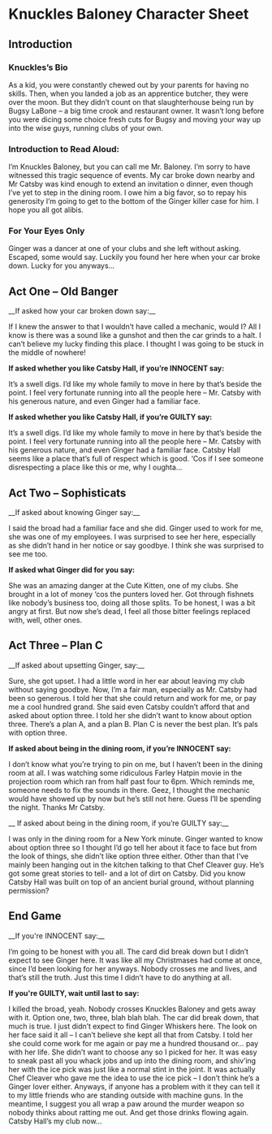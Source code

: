 <h1> Knuckles Baloney Character Sheet </h1>

<h2> Introduction </h2>

<h3> Knuckles’s Bio </h3>
<p> As a kid, you were constantly chewed out by your parents for having no skills. Then, when you landed a job as an apprentice butcher, they were over the moon. But they didn’t count on that slaughterhouse being run by Bugsy LaBone – a big time crook and restaurant owner. It wasn’t long before you were dicing some choice fresh cuts for Bugsy and moving your way up into the wise guys, running clubs of your own.  </p>

<h3> Introduction to Read Aloud: </h3>
<p>I’m Knuckles Baloney, but you can call me Mr. Baloney. I’m sorry to have witnessed this tragic sequence of events. My car broke down nearby and Mr Catsby was kind enough to extend an invitation o dinner, even though I’ve yet to step in the dining room. I owe him a big favor, so to repay his generosity I’m going to get to the bottom of the Ginger killer case for him. I hope you all got alibis. </p>

<h3> For Your Eyes Only </h3>
<p> Ginger was a dancer at one of your clubs and she left without asking. Escaped, some would say. Luckily you found her here when your car broke down. Lucky for you anyways… </p> 

<h2> Act One – Old Banger </h2>
__If asked how your car broken down say:__
<p> If I knew the answer to that I wouldn’t have called a mechanic, would I? All I know is there was a sound like a gunshot and then the car grinds to a halt. I can’t believe my lucky finding this place. I thought I was going to be stuck in the middle of nowhere! </p>
  
__If asked whether you like Catsby Hall, if you’re INNOCENT say:__
<p> It’s a swell digs. I’d like my whole family to move in here by that’s beside the point. I feel very fortunate running into all the people here – Mr. Catsby with his generous nature, and even Ginger had a familiar face. </p>

__If asked whether you like Catsby Hall, if you’re GUILTY say:__
<p> It’s a swell digs. I’d like my whole family to move in here by that’s beside the point. I feel very fortunate running into all the people here – Mr. Catsby with his generous nature, and even Ginger had a familiar face. Catsby Hall seems like a place that’s full of respect which is good. ‘Cos if I see someone disrespecting a place like this or me, why I oughta… </p>

<h2> Act Two – Sophisticats </h2>
__If asked about knowing Ginger say:__
<p> I said the broad had a familiar face and she did. Ginger used to work for me, she was one of my employees. I was surprised to see her here, especially as she didn’t hand in her notice or say goodbye. I think she was surprised to see me too. </p>
  
__If asked what Ginger did for you say:__
<p> She was an amazing danger at the Cute Kitten, one of my clubs. She brought in a lot of money ‘cos the punters loved her. Got through fishnets like nobody’s business too, doing all those splits. To be honest, I was a bit angry at first. But now she’s dead, I feel all those bitter feelings replaced with, well, other ones.  </p>

<h2> Act Three – Plan C </h2>
__If asked about upsetting Ginger, say:__
<p> Sure, she got upset. I had a little word in her ear about leaving my club without saying goodbye. Now, I’m a fair man, especially as Mr. Catsby had been so generous. I told her that she could return and work for me, or pay me a cool hundred grand. She said even Catsby couldn’t afford that and asked about option three. I told her she didn’t want to know about option three. There’s a plan A, and a plan B. Plan C is never the best plan. It’s pals with option three. </p>
  
__If asked about being in the dining room, if you’re INNOCENT say:__

<p> I don’t know what you’re trying to pin on me, but I haven’t been in the dining room at all. I was watching some ridiculous Farley Hatpin movie in the projection room which ran from half past four to 6pm. Which reminds me, someone needs to fix the sounds in there. Geez, I thought the mechanic would have showed up by now but he’s still not here. Guess I’ll be spending the night. Thanks Mr Catsby. </p>

__ If asked about being in the dining room, if you’re GUILTY say:__

<p> I was only in the dining room for a New York minute. Ginger wanted to know about option three so I thought I’d go tell her about it face to face but from the look of things, she didn’t like option three either. Other than that I’ve mainly been hanging out in the kitchen talking to that Chef Cleaver guy. He’s got some great stories to tell- and a lot of dirt on Catsby. Did you know Catsby Hall was built on top of an ancient burial ground, without planning permission?   </p>

<h2> End Game </h2>
__If you're INNOCENT say:__

<p> I’m going to be honest with you all. The card did break down but I didn’t expect to see Ginger here. It was like all my Christmases had come at once, since I’d been looking for her anyways. Nobody crosses me and lives, and that’s still the truth. Just this time I didn’t have to do anything at all. </p>

__If you're GUILTY, wait until last to say:__
<p> I killed the broad, yeah. Nobody crosses Knuckles Baloney and gets away with it. Option one, two, three, blah blah blah. The car did break down, that much is true. I just didn’t expect to find Ginger Whiskers here. The look on her face said it all – I can’t believe she kept all that from Catsby. I told her she could come work for me again or pay me a hundred thousand or… pay with her life. She didn’t want to choose any so I picked for her. It was easy to sneak past all you whack jobs and up into the dining room, and shiv’ing her with the ice pick was just like a normal stint in the joint. It was actually Chef Cleaver who gave me the idea to use the ice pick – I don’t think he’s a Ginger lover either. Anyways, if anyone has a problem with it they can tell it to my little friends who are standing outside with machine guns. In the meantime, I suggest you all wrap a paw around the murder weapon so nobody thinks about ratting me out. And get those drinks flowing again. Catsby Hall’s my club now… </p>
